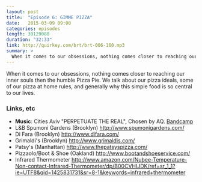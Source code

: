 ```yaml
---
layout: post
title:  "Episode 6: GIMME PIZZA"
date:   2015-03-09 09:00
categories: episodes
length: 39129088
duration: "32:33"
link: http://quirkey.com/brt/brt-006-160.mp3
summary: >
  When it comes to our obsessions, nothing comes closer to reaching our inner souls then the humble Pizza Pie. We talk about our pizza ideals, some of our pizza at home rules, and generally why this simple food is so central to our lives.
---
```

When it comes to our obsessions, nothing comes closer to reaching our inner souls then the humble Pizza Pie. We talk about our pizza ideals, some of our pizza at home rules, and generally why this simple food is so central to our lives.

<!-- more -->

### Links, etc

* <strong>Music</strong>: Cities Aviv "PERPETUATE THE REAL", Chosen by AQ. [Bandcamp](http://citiesaviv.bandcamp.com/track/perpetuate-the-real)
* L&B Spumoni Gardens (Brooklyn) <http://www.spumonigardens.com/>
* Di Fara (Brooklyn) <http://www.difara.com/>
* Grimaldi's (Brooklyn) <http://www.grimaldis.com/>
* Patsy's (Manhattan) <http://www.thepatsyspizza.com/>
* Pizzaolo/Boot & Shoe (Oakland) <http://www.bootandshoeservice.com/>
* Infrared Thermometer <http://www.amazon.com/Nubee-Temperature-Non-contact-Infrared-Thermometer/dp/B00CVHIJDK/ref=sr_1_1?ie=UTF8&qid=1425831731&sr=8-1&keywords=infrared+thermometer>
